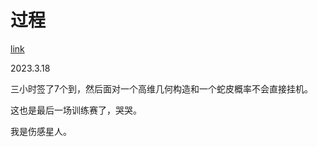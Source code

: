 # 过程

[link](https://codeforces.com/gym/104207)

2023.3.18

三小时签了7个到，然后面对一个高维几何构造和一个蛇皮概率不会直接挂机。

这也是最后一场训练赛了，哭哭。

我是伤感星人。
